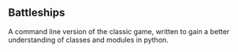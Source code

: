 Battleships
------------

A command line version of the classic game, written to gain a better understanding of
classes and modules in python.

